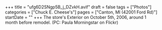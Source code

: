 +++
title = "ufg6D2SNgp5B_j_DZvkH.avif"
draft = false
tags = ["Photos"]
categories = ["Chuck E. Cheese's"]
pages = ["Canton, MI (42001 Ford Rd)"]
startDate = ""
+++
The store's Exterior on October 5th, 2006, around 1 month before remodel. (PC: Paula Morningstar on Flickr)
